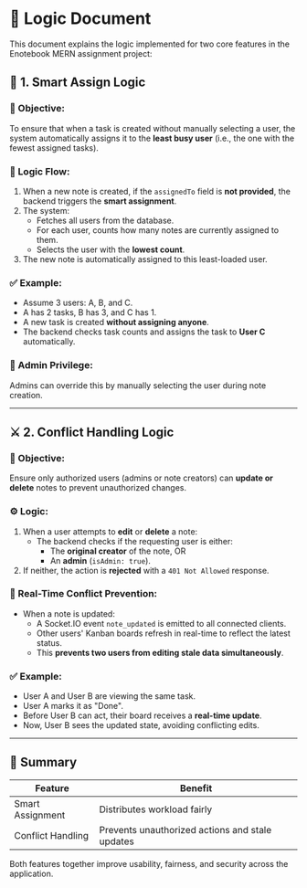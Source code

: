 # 🧠 Logic Document

This document explains the logic implemented for two core features in the Enotebook MERN assignment project:

## 🔀 1. Smart Assign Logic

### 📌 Objective:
To ensure that when a task is created without manually selecting a user, the system automatically assigns it to the **least busy user** (i.e., the one with the fewest assigned tasks).

### 🧩 Logic Flow:
1. When a new note is created, if the `assignedTo` field is **not provided**, the backend triggers the **smart assignment**.
2. The system:
   - Fetches all users from the database.
   - For each user, counts how many notes are currently assigned to them.
   - Selects the user with the **lowest count**.
3. The new note is automatically assigned to this least-loaded user.

### ✅ Example:
- Assume 3 users: A, B, and C.
- A has 2 tasks, B has 3, and C has 1.
- A new task is created **without assigning anyone**.
- The backend checks task counts and assigns the task to **User C** automatically.

### 🔐 Admin Privilege:
Admins can override this by manually selecting the user during note creation.

---

## ⚔️ 2. Conflict Handling Logic

### 📌 Objective:
Ensure only authorized users (admins or note creators) can **update or delete** notes to prevent unauthorized changes.

### ⚙️ Logic:
1. When a user attempts to **edit** or **delete** a note:
   - The backend checks if the requesting user is either:
     - The **original creator** of the note, OR
     - An **admin** (`isAdmin: true`).
2. If neither, the action is **rejected** with a `401 Not Allowed` response.

### 🔄 Real-Time Conflict Prevention:
- When a note is updated:
  - A Socket.IO event `note_updated` is emitted to all connected clients.
  - Other users' Kanban boards refresh in real-time to reflect the latest status.
  - This **prevents two users from editing stale data simultaneously**.

### ✅ Example:
- User A and User B are viewing the same task.
- User A marks it as "Done".
- Before User B can act, their board receives a **real-time update**.
- Now, User B sees the updated state, avoiding conflicting edits.

---

## 🧾 Summary

| Feature           | Benefit                                         |
|------------------|--------------------------------------------------|
| Smart Assignment | Distributes workload fairly                      |
| Conflict Handling| Prevents unauthorized actions and stale updates |

Both features together improve usability, fairness, and security across the application.

